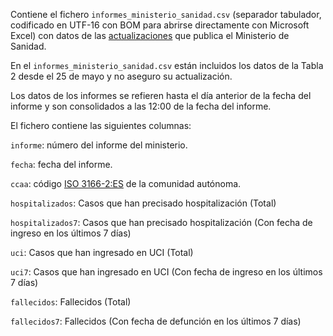 Contiene el fichero `informes_ministerio_sanidad.csv` (separador tabulador, codificado en UTF-16 con BOM para abrirse directamente con Microsoft Excel) con datos de las [actualizaciones](https://www.mscbs.gob.es/profesionales/saludPublica/ccayes/alertasActual/nCov-China/situacionActual.htm) que publica el Ministerio de Sanidad.

En el `informes_ministerio_sanidad.csv` están incluidos los datos de la Tabla 2 desde el 25 de mayo y no aseguro su actualización.

Los datos de los informes se refieren hasta el día anterior de la fecha del informe y son consolidados a las 12:00 de la fecha del informe. 

El fichero contiene las siguientes columnas:

`informe`: número del informe del ministerio.

`fecha`: fecha del informe.

`ccaa`: código [ISO 3166-2:ES](https://es.wikipedia.org/wiki/ISO_3166-2:ES) de la comunidad autónoma.

`hospitalizados`: Casos que han precisado hospitalización (Total)

`hospitalizados7`: Casos que han precisado hospitalización (Con fecha de ingreso en los últimos 7 días)

`uci`: Casos que han ingresado en UCI (Total)

`uci7`: Casos que han ingresado en UCI (Con fecha de ingreso en los últimos 7 días)

`fallecidos`: Fallecidos (Total)

`fallecidos7`: Fallecidos (Con fecha de defunción en los últimos 7 días)
